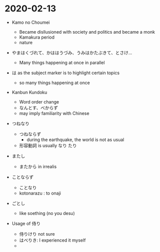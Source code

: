 # 2020-02-13
* Kamo no Choumei
  * Became disllusioned with society and politics and became a monk
  * Kamakura period
  * nature
* やまはくづれて、かははうづみ、うみはかたぶきて、とさけ...
  * Many things happening at once in parallel
  
* は as the subject marker is to highlight certain topics 
  * so many things happening at once
* Kanbun Kundoku
  * Word order change
  * なんとす、べからず
  * may imply familiarity with Chinese
* つねなり
  * つねならず
    * during the earthquake, the world is not as usual
  * 形容動詞 is usually なり たり
* またし
  * またから in irrealis
* ことならず
  * ことなり
  * kotonarazu : to onaji
* ごとし
  * like soething (no you desu)
* Usage of 侍り
  * 侍りけり not sure
  * はべりき: I experienced it myself
  * 